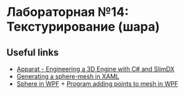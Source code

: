 # Лабораторная №14: Текстурирование (шара)

## Useful links

+ [Apparat - Engineering a 3D Engine with C# and SlimDX](https://apparat-engine.blogspot.com/2013/04/procedural-meshes-sphere.html)
+ [Generating a sphere-mesh in XAML](https://www.codeproject.com/Articles/14414/Generating-a-sphere-mesh-in-XAML)
+ [Sphere in WPF](http://csharphelper.com/howtos/howto_3D_sphere.html) + [Program adding points to mesh in WPF](http://csharphelper.com/howtos/howto_3D_draw_smooth_surface.html)